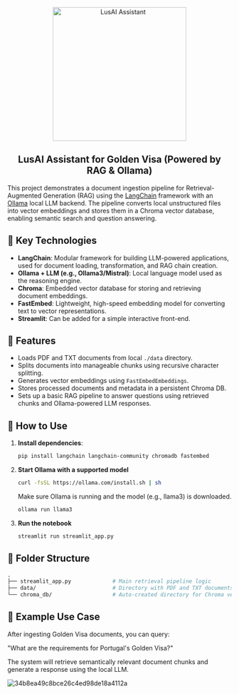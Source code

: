 <p align="center">
  <img src="https://github.com/user-attachments/assets/58d5272a-60be-4918-9d51-4600f23299c5" alt="LusAI Assistant" width="300"/>
</p>

<h2 align="center">LusAI Assistant for Golden Visa (Powered by RAG & Ollama)</h2>

This project demonstrates a document ingestion pipeline for Retrieval-Augmented Generation (RAG) using the [LangChain](https://www.langchain.com/) framework with an [Ollama](https://ollama.com/) local LLM backend. The pipeline converts local unstructured files into vector embeddings and stores them in a Chroma vector database, enabling semantic search and question answering.

## 🔧 Key Technologies

- **LangChain**: Modular framework for building LLM-powered applications, used for document loading, transformation, and RAG chain creation.
- **Ollama + LLM (e.g., Ollama3/Mistral)**: Local language model used as the reasoning engine.
- **Chroma**: Embedded vector database for storing and retrieving document embeddings.
- **FastEmbed**: Lightweight, high-speed embedding model for converting text to vector representations.
- **Streamlit**: Can be added for a simple interactive front-end.

## 📁 Features

- Loads PDF and TXT documents from local `./data` directory.
- Splits documents into manageable chunks using recursive character splitting.
- Generates vector embeddings using `FastEmbedEmbeddings`.
- Stores processed documents and metadata in a persistent Chroma DB.
- Sets up a basic RAG pipeline to answer questions using retrieved chunks and Ollama-powered LLM responses.

## 🚀 How to Use

1. **Install dependencies**:
   ```bash
   pip install langchain langchain-community chromadb fastembed
   ```

2. **Start Ollama with a supported model**
   ```bash
   curl -fsSL https://ollama.com/install.sh | sh
   ```
   Make sure Ollama is running and the model (e.g., llama3) is downloaded.
   ```bash
   ollama run llama3
   ```

3. **Run the notebook**
   ```bash
   streamlit run streamlit_app.py
   ```
   

## 📂 Folder Structure

```graphql
.
├── streamlit_app.py             # Main retrieval pipeline logic
├── data/                        # Directory with PDF and TXT documents
└── chroma_db/                   # Auto-created directory for Chroma vector store

```

## 🧠 Example Use Case
After ingesting Golden Visa documents, you can query:

"What are the requirements for Portugal's Golden Visa?"

The system will retrieve semantically relevant document chunks and generate a response using the local LLM.

![34b8ea49c8bce26c4ed98de18a4112a](https://github.com/user-attachments/assets/8d31d50f-e564-4527-a670-c33fd2c33bb7)



